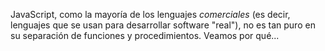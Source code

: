 JavaScript, como la mayoría de los lenguajes _comerciales_ (es decir, lenguajes que se usan para desarrollar software "real"), no es tan puro en su separación de funciones y procedimientos. Veamos por qué... 